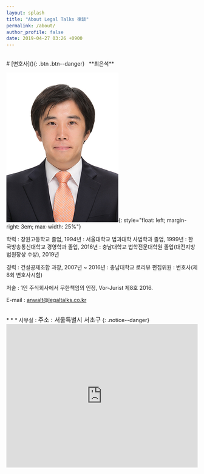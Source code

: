 ```yaml
---
layout: splash
title: "About Legal Talks 律談"
permalink: /about/
author_profile: false
date: 2019-04-27 03:26 +0900
---
```


<br>
# [변호사](){: .btn .btn--danger}&ensp; **최은석**

![Eunseok Choi](/assets/images/photo.jpg){: style="float: left; margin-right: 3em; max-width: 25%"}

학력
: 창원고등학교 졸업, 1994년
: 서울대학교 법과대학 사법학과 졸업, 1999년
: 한국방송통신대학교 경영학과 졸업, 2016년
: 충남대학교 법학전문대학원 졸업(대전지방법원장상 수상), 2019년

경력
: 건설공제조합 과장, 2007년 ~ 2016년
: 충남대학교 로리뷰 편집위원
: 변호사(제8회 변호사시험)

저술
: 1인 주식회사에서 무한책임의 인정, Vor-Jurist 제8호 2016.

E-mail : <anwalt@legaltalks.co.kr>

<br>
* * *
사무실
: <font size="3">주소 : 서울특별시 서초구</font>
{: .notice--danger}
<style>
    .google-maps {
        position: relative;
        padding-bottom: 75%; // This is the aspect ratio
        height: 0;
        overflow: hidden;
    }
    .google-maps iframe {
        position: absolute;
        top: 0;
        left: 0;
        width: 100% !important;
        height: 100% !important;
    }
</style>

<div class="google-maps">
<iframe src="https://www.google.com/maps/embed?pb=!1m10!1m8!1m3!1d1582.8028670876577!2d127.01373707005101!3d37.493629315552454!3m2!1i1024!2i768!4f13.1!5e0!3m2!1sko!2skr!4v1556003114929!5m2!1sko!2skr" width="600" height="450" frameborder="0" style="border:0" allowfullscreen></iframe>
</div>
